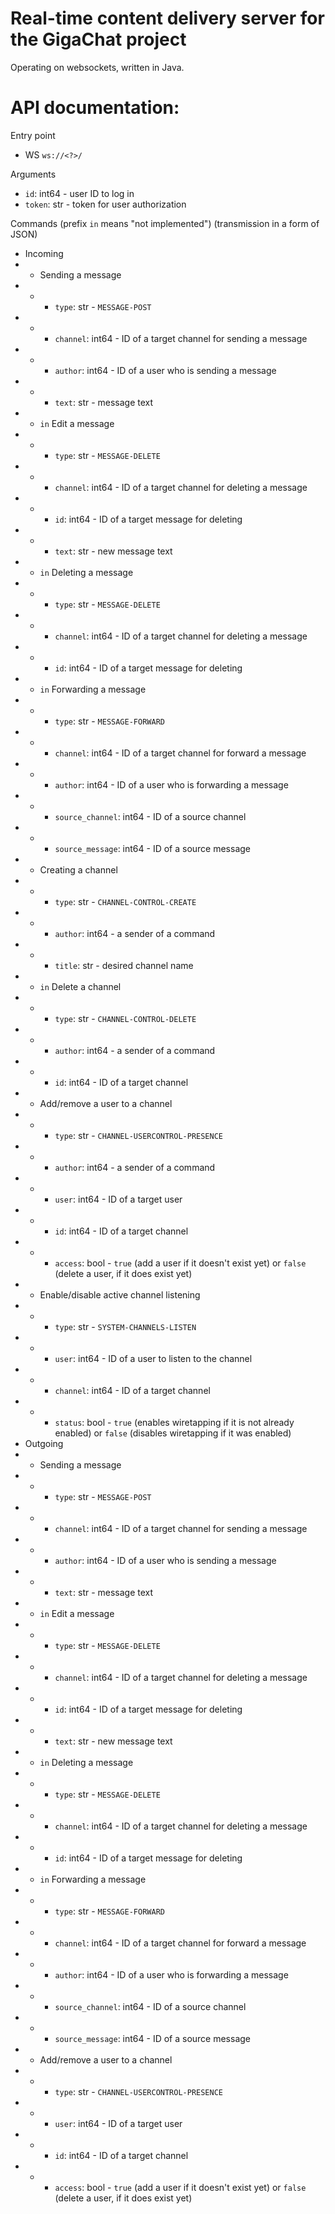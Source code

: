 # Real-time content delivery server for the GigaChat project
Operating on websockets, written in Java.

# API documentation:

Entry point

* WS `ws://<?>/`

Arguments

* `id`: int64 - user ID to log in
* `token`: str - token for user authorization

Commands (prefix `in` means "not implemented") (transmission in a form of JSON)

* Incoming
* * Sending a message
* * * `type`: str - `MESSAGE-POST`
* * * `channel`: int64 - ID of a target channel for sending a message
* * * `author`: int64 - ID of a user who is sending a message
* * * `text`: str - message text
* * `in` Edit a message
* * * `type`: str - `MESSAGE-DELETE`
* * * `channel`: int64 - ID of a target channel for deleting a message
* * * `id`: int64 - ID of a target message for deleting
* * * `text`: str - new message text
* * `in` Deleting a message
* * * `type`: str - `MESSAGE-DELETE`
* * * `channel`: int64 - ID of a target channel for deleting a message
* * * `id`: int64 - ID of a target message for deleting
* * `in` Forwarding a message
* * * `type`: str - `MESSAGE-FORWARD`
* * * `channel`: int64 - ID of a target channel for forward a message
* * * `author`: int64 - ID of a user who is forwarding a message
* * * `source_channel`: int64 - ID of a source channel
* * * `source_message`: int64 - ID of a source message
* * Creating a channel
* * * `type`: str - `CHANNEL-CONTROL-CREATE`
* * * `author`: int64 - a sender of a command
* * * `title`: str - desired channel name
* * `in` Delete a channel
* * * `type`: str - `CHANNEL-CONTROL-DELETE`
* * * `author`: int64 - a sender of a command
* * * `id`: int64 - ID of a target channel
* * Add/remove a user to a channel
* * * `type`: str - `CHANNEL-USERCONTROL-PRESENCE`
* * * `author`: int64 - a sender of a command
* * * `user`: int64 - ID of a target user
* * * `id`: int64 - ID of a target channel
* * * `access`: bool - `true` (add a user if it doesn't exist yet) or `false` (delete a user, if it does exist yet)
* * Enable/disable active channel listening
* * * `type`: str - `SYSTEM-CHANNELS-LISTEN`
* * * `user`: int64 - ID of a user to listen to the channel
* * * `channel`: int64 - ID of a target channel
* * * `status`: bool - `true` (enables wiretapping if it is not already enabled) or `false` (disables wiretapping if it was enabled)
* Outgoing
* * Sending a message
* * * `type`: str - `MESSAGE-POST`
* * * `channel`: int64 - ID of a target channel for sending a message
* * * `author`: int64 - ID of a user who is sending a message
* * * `text`: str - message text
* * `in` Edit a message
* * * `type`: str - `MESSAGE-DELETE`
* * * `channel`: int64 - ID of a target channel for deleting a message
* * * `id`: int64 - ID of a target message for deleting
* * * `text`: str - new message text
* * `in` Deleting a message
* * * `type`: str - `MESSAGE-DELETE`
* * * `channel`: int64 - ID of a target channel for deleting a message
* * * `id`: int64 - ID of a target message for deleting
* * `in` Forwarding a message
* * * `type`: str - `MESSAGE-FORWARD`
* * * `channel`: int64 - ID of a target channel for forward a message
* * * `author`: int64 - ID of a user who is forwarding a message
* * * `source_channel`: int64 - ID of a source channel
* * * `source_message`: int64 - ID of a source message
* * Add/remove a user to a channel
* * * `type`: str - `CHANNEL-USERCONTROL-PRESENCE`
* * * `user`: int64 - ID of a target user
* * * `id`: int64 - ID of a target channel
* * * `access`: bool - `true` (add a user if it doesn't exist yet) or `false` (delete a user, if it does exist yet)
